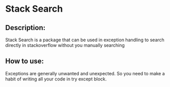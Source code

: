 # Stack Search
## Description:
Stack Search is a package that can be used in exception handling to search directly in stackoverflow without you manually searching  
## How to use:
Exceptions are generally unwanted and unexpected. So you need to make a habit of writing all your code in try except block.
